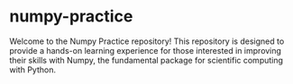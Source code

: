 # numpy-practice
Welcome to the Numpy Practice repository!  This repository is designed to provide a hands-on learning experience for those interested in improving their skills with Numpy, the fundamental package for scientific computing with Python.  
